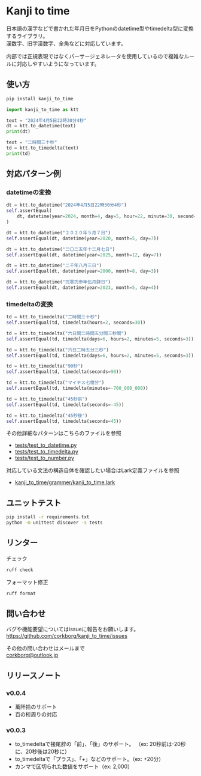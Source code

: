 # Kanji to time

日本語の漢字などで書かれた年月日をPythonのdatetime型やtimedelta型に変換するライブラリ。<br>
漢数字、旧字漢数字、全角などに対応しています。

内部では正規表現ではなくパーサージェネレータを使用しているので複雑なルールに対応しやすいようになっています。

## 使い方

```bash
pip install kanji_to_time
```

```python
import kanji_to_time as ktt

text = "2024年4月5日22時30分4秒"
dt = ktt.to_datetime(text)
print(dt)

text = "二時間三十秒"
td = ktt.to_timedelta(text)
print(td)
```

## 対応パターン例

### datetimeの変換

```python
dt = ktt.to_datetime("2024年4月5日22時30分4秒")
self.assertEqual(
    dt, datetime(year=2024, month=4, day=5, hour=22, minute=30, second=4)
)

dt = ktt.to_datetime("２０２０年５月７日")
self.assertEqual(dt, datetime(year=2020, month=5, day=7))

dt = ktt.to_datetime("二〇二五年十二月七日")
self.assertEqual(dt, datetime(year=2025, month=12, day=7))

dt = ktt.to_datetime("二千年八月三日")
self.assertEqual(dt, datetime(year=2000, month=8, day=3))

dt = ktt.to_datetime("弐零弐参年伍月肆日")
self.assertEqual(dt, datetime(year=2023, month=5, day=4))
```

### timedeltaの変換

```python
td = ktt.to_timedelta("二時間三十秒")
self.assertEqual(td, timedelta(hours=2, seconds=30))

td = ktt.to_timedelta("六日間二時間五分間三秒間")
self.assertEqual(td, timedelta(days=6, hours=2, minutes=5, seconds=3))

td = ktt.to_timedelta("六日二時五分三秒")
self.assertEqual(td, timedelta(days=6, hours=2, minutes=5, seconds=3))

td = ktt.to_timedelta("90秒")
self.assertEqual(td, timedelta(seconds=90))

td = ktt.to_timedelta("マイナス七億分")
self.assertEqual(td, timedelta(minutes=-700_000_000))

td = ktt.to_timedelta("45秒前")
self.assertEqual(td, timedelta(seconds=-45))

td = ktt.to_timedelta("45秒後")
self.assertEqual(td, timedelta(seconds=45))
```

その他詳細なパターンはこちらのファイルを参照
* [tests/test_to_datetime.py](tests/test_to_datetime.py)
* [tests/test_to_timedelta.py](tests/test_to_timedelta.py)
* [tests/test_to_number.py](tests/test_to_number.py)

対応している文法の構造自体を確認したい場合はLark定義ファイルを参照
* [kanji_to_time/grammer/kanji_to_time.lark](kanji_to_time/grammer/kanji_to_time.lark)

## ユニットテスト

```bash
pip install -r requirements.txt
python -m unittest discover -s tests
```

## リンター

チェック

```bash
ruff check
```

フォーマット修正

```bash
ruff format
```

## 問い合わせ

バグや機能要望についてはissueに報告をお願いします。<br/>
https://github.com/corkborg/kanji_to_time/issues

その他の問い合わせはメールまで<br/>
corkborg@outlook.jp

## リリースノート

### v0.0.4

* 萬阡拾のサポート
* 百の桁周りの対応

### v0.0.3

* to_timedeltaで接尾辞の「前」、「後」のサポート。 （ex: 20秒前は-20秒に、20秒後は20秒に）
* to_timedeltaで「プラス」、「+」などのサポート。（ex: +20分）
* カンマで区切られた数値をサポート（ex: 2,000）
